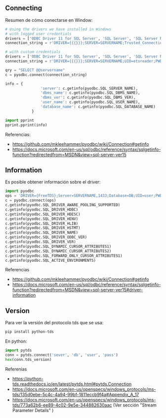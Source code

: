 ## Connecting

Resumen de cómo conectarse en Window:


```python
# Using the drivers we have installed in Windows
# with logged user credentials
drivers = ['ODBC Driver 11 for SQL Server', 'SQL Server', 'SQL Server Native Client 11.0']
connection_string = r'DRIVER={{{}}};SERVER=SERVERNAME;Trusted_Connection=Yes;'.format(drivers[1])

# with custom credentials
drivers = ['ODBC Driver 11 for SQL Server', 'SQL Server', 'SQL Server Native Client 11.0']
connection_string = r'DRIVER={{{}}};SERVER=SERVERNAME;UID=etsreader;PWD=etsreader;'.format(drivers[2])

qry = "SELECT @@servername"
c = pyodbc.connect(connection_string)

info = {
                'server': c.getinfo(pyodbc.SQL_SERVER_NAME),
                'dbms_name': c.getinfo(pyodbc.SQL_DBMS_NAME),
                'dbms_ver': c.getinfo(pyodbc.SQL_DBMS_VER),
                'user_name': c.getinfo(pyodbc.SQL_USER_NAME),
                'database_name': c.getinfo(pyodbc.SQL_DATABASE_NAME)
            }

import pprint
pprint.pprint(info)
```


Referencias:

- https://github.com/mkleehammer/pyodbc/wiki/Connection#getinfo
- https://docs.microsoft.com/en-us/sql/odbc/reference/syntax/sqlgetinfo-function?redirectedfrom=MSDN&view=sql-server-ver15

## Information

Es posible obtener información sobre el driver:

```python
import pyodbc
ops = 'DRIVER={FreeTDS};Server=SERVERNAME,1433;Database=DB;UID=user;PWD=pass'
c = pyodbc.connect(ops)
c.getinfo(pyodbc.SQL_DRIVER_AWARE_POOLING_SUPPORTED)
c.getinfo(pyodbc.SQL_DRIVER_HDBC)
c.getinfo(pyodbc.SQL_DRIVER_HDESC)
c.getinfo(pyodbc.SQL_DRIVER_HENV)
c.getinfo(pyodbc.SQL_DRIVER_HLIB)
c.getinfo(pyodbc.SQL_DRIVER_HSTMT)
c.getinfo(pyodbc.SQL_DRIVER_NAME)
c.getinfo(pyodbc.SQL_DRIVER_ODBC_VER)
c.getinfo(pyodbc.SQL_DRIVER_VER)
c.getinfo(pyodbc.SQL_DYNAMIC_CURSOR_ATTRIBUTES1)
c.getinfo(pyodbc.SQL_DYNAMIC_CURSOR_ATTRIBUTES2)
c.getinfo(pyodbc.SQL_FORWARD_ONLY_CURSOR_ATTRIBUTES1)
c.getinfo(pyodbc.SQL_ACTIVE_ENVIRONMENTS)
```



Referencias

- https://github.com/mkleehammer/pyodbc/wiki/Connection#getinfo
- https://docs.microsoft.com/en-us/sql/odbc/reference/syntax/sqlgetinfo-function?redirectedfrom=MSDN&view=sql-server-ver15#driver-information

## Version

Para ver la versión del protocolo tds que se usa:

```bash
pip install python-tds
```
En python: 

```python
import pytds
conn = pytds.connect('sever', 'db', 'user', 'pass')
hex(conn.tds_version)
```

Referenias

- https://python-tds.readthedocs.io/en/latest/pytds.html#pytds.Connection
- https://docs.microsoft.com/en-us/openspecs/windows_protocols/ms-tds/135d0ebe-5c4c-4a94-99bf-1811eccb9f4a#Appendix_A_17
- https://docs.microsoft.com/en-us/openspecs/windows_protocols/ms-tds/773a62b6-ee89-4c02-9e5e-344882630aac (Ver sección "Stream 
Parameter Details" )
